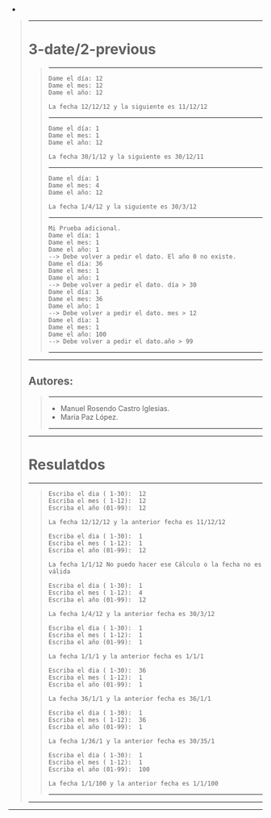 -
>---  
> # 3-date/2-previous
>>---  
>>~~~
>>Dame el día: 12
>>Dame el mes: 12
>>Dame el año: 12
>>
>>La fecha 12/12/12 y la siguiente es 11/12/12
>>~~~  
>>---  
>>~~~
>>Dame el día: 1
>>Dame el mes: 1
>>Dame el año: 12
>>
>>La fecha 30/1/12 y la siguiente es 30/12/11
>>~~~
>>---  
>>~~~
>>Dame el día: 1
>>Dame el mes: 4
>>Dame el año: 12
>>
>>La fecha 1/4/12 y la siguiente es 30/3/12
>>~~~ 
>>--- 
>>~~~ 
>> Mi Prueba adicional.
>>Dame el día: 1
>>Dame el mes: 1
>>Dame el año: 1
>> --> Debe volver a pedir el dato. El año 0 no existe.
>>Dame el día: 36
>>Dame el mes: 1
>>Dame el año: 1
>> --> Debe volver a pedir el dato. día > 30
>>Dame el día: 1
>>Dame el mes: 36
>>Dame el año: 1
>> --> Debe volver a pedir el dato. mes > 12
>>Dame el día: 1
>>Dame el mes: 1
>>Dame el año: 100
>> --> Debe volver a pedir el dato.año > 99
>>~~~ 
>>---  
>--- 
> ## Autores:  
>>--- 
>> * Manuel Rosendo Castro Iglesias.  
>> * María Paz López.  
>> --- 
>---
># Resulatdos
>---
>> ```
>> Escriba el dia ( 1-30):  12
>> Escriba el mes ( 1-12):  12
>> Escriba el año (01-99):  12
>> 
>> La fecha 12/12/12 y la anterior fecha es 11/12/12
>> 
>> Escriba el dia ( 1-30):  1
>> Escriba el mes ( 1-12):  1
>> Escriba el año (01-99):  12
>> 
>> La fecha 1/1/12 No puedo hacer ese Cálculo o la fecha no es válida
>> 
>> Escriba el dia ( 1-30):  1
>> Escriba el mes ( 1-12):  4
>> Escriba el año (01-99):  12
>> 
>> La fecha 1/4/12 y la anterior fecha es 30/3/12
>> 
>> Escriba el dia ( 1-30):  1
>> Escriba el mes ( 1-12):  1
>> Escriba el año (01-99):  1
>> 
>> La fecha 1/1/1 y la anterior fecha es 1/1/1
>> 
>> Escriba el dia ( 1-30):  36
>> Escriba el mes ( 1-12):  1
>> Escriba el año (01-99):  1
>> 
>> La fecha 36/1/1 y la anterior fecha es 36/1/1
>> 
>> Escriba el dia ( 1-30):  1
>> Escriba el mes ( 1-12):  36
>> Escriba el año (01-99):  1
>> 
>> La fecha 1/36/1 y la anterior fecha es 30/35/1
>> 
>> Escriba el dia ( 1-30):  1
>> Escriba el mes ( 1-12):  1
>> Escriba el año (01-99):  100
>> 
>> La fecha 1/1/100 y la anterior fecha es 1/1/100
>> ```
>>---
>---
---


